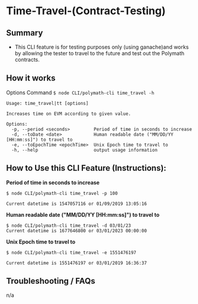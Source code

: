 # Time-Travel-\(Contract-Testing\)

## Summary

* This CLI feature is for testing purposes only \(using ganache\)and works by allowing the tester to travel to the future and test out the Polymath contracts.

## How it works

Options Command `$ node CLI/polymath-cli time_travel -h`

```text
Usage: time_travel|tt [options]

Increases time on EVM according to given value.

Options:
  -p, --period <seconds>         Period of time in seconds to increase
  -d, --toDate <date>            Human readable date ("MM/DD/YY [HH:mm:ss]") to travel to
  -e, --toEpochTime <epochTime>  Unix Epoch time to travel to
  -h, --help                     output usage information
```

## How to Use this CLI Feature \(Instructions\):

**Period of time in seconds to increase**

```text
$ node CLI/polymath-cli time_travel -p 100

Current datetime is 1547057116 or 01/09/2019 13:05:16
```

**Human readable date \("MM/DD/YY \[HH:mm:ss\]"\) to travel to**

```text
$ node CLI/polymath-cli time_travel -d 03/01/23
Current datetime is 1677646800 or 03/01/2023 00:00:00
```

**Unix Epoch time to travel to**

```text
$ node CLI/polymath-cli time_travel -e 1551476197

Current datetime is 1551476197 or 03/01/2019 16:36:37
```

## Troubleshooting / FAQs

n/a

